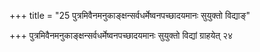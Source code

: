 +++
title = "25 पुत्रमिवैनमनुकाङ्क्षन्सर्वधर्मेष्वनपच्छादयमानः सुयुक्तो विद्याङ्"

+++
पुत्रमिवैनमनुकाङ्क्षन्सर्वधर्मेष्वनपच्छादयमानः सुयुक्तो विद्यां ग्राहयेत् २४